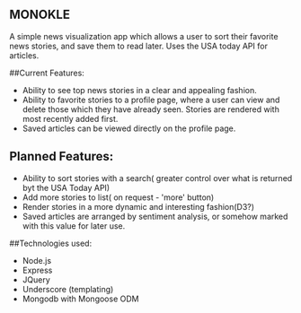 ## MONOKLE

A simple news visualization app which allows a user to sort their favorite news stories, and save them to read later. Uses the USA today API for articles.

##Current Features:
* Ability to see top news stories in a clear and appealing fashion.
* Ability to favorite stories to a profile page, where a user can view and delete those which they have already seen. Stories are rendered with most recently added first.
* Saved articles can be viewed directly on the profile page.


## Planned Features:
* Ability to sort stories with a search( greater control over what is returned byt the USA Today API)
* Add more stories to list( on request - 'more' button)
* Render stories in a more dynamic and interesting fashion(D3?)
* Saved articles are arranged by sentiment analysis, or somehow marked with this value for later use.

##Technologies used:
* Node.js
* Express
* JQuery
* Underscore (templating)
* Mongodb with Mongoose ODM